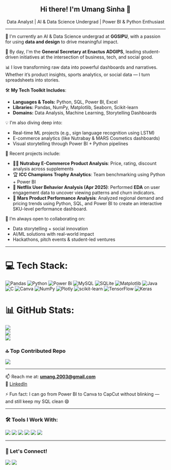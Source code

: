 <h2 align="center">Hi there! I'm Umang Sinha 👋</h2>
<p align="center">Data Analyst | AI & Data Science Undergrad | Power BI & Python Enthusiast</p>

---

🚀 I'm currently an AI & Data Science undergrad at **GGSIPU**, with a passion for using **data and design** to drive meaningful impact.

🎯 By day, I'm the **General Secretary at Enactus ADGIPS**, leading student-driven initiatives at the intersection of business, tech, and social good.

📊 I love transforming raw data into powerful dashboards and narratives. Whether it’s product insights, sports analytics, or social data — I turn spreadsheets into stories.

🛠️ **My Tech Toolkit Includes**:
- **Languages & Tools:** Python, SQL, Power BI, Excel  
- **Libraries:** Pandas, NumPy, Matplotlib, Seaborn, Scikit-learn  
- **Domains:** Data Analysis, Machine Learning, Storytelling Dashboards

💡 I'm also diving deep into:
- Real-time ML projects (e.g., sign language recognition using LSTM)
- E-commerce analytics (like Nutrabay & MARS Cosmetics dashboards)
- Visual storytelling through Power BI + Python pipelines

📌 Recent projects include:
- 🏋️‍♂️ **Nutrabay E-Commerce Product Analysis**: Price, rating, discount analysis across supplements  
- 🏆 **ICC Champions Trophy Analytics**: Team benchmarking using Python + Power BI  
- 🧼 **Netflix User Behavior Analysis (Apr 2025)**: Performed **EDA** on user engagement data to uncover viewing patterns and churn indicators.
- 💄 **Mars Product Performance Analysis**: Analyzed regional demand and pricing trends using Python, SQL, and Power BI to create an interactive SKU-level performance dashboard.

🤝 I’m always open to collaborating on:
- Data storytelling + social innovation  
- AI/ML solutions with real-world impact  
- Hackathons, pitch events & student-led ventures

---


# 💻 Tech Stack:
![Pandas](https://img.shields.io/badge/pandas-%23150458.svg?style=for-the-badge&logo=pandas&logoColor=white) ![Python](https://img.shields.io/badge/python-3670A0?style=for-the-badge&logo=python&logoColor=ffdd54) ![Power Bi](https://img.shields.io/badge/power_bi-F2C811?style=for-the-badge&logo=powerbi&logoColor=black) ![MySQL](https://img.shields.io/badge/mysql-4479A1.svg?style=for-the-badge&logo=mysql&logoColor=white) ![SQLite](https://img.shields.io/badge/sqlite-%2307405e.svg?style=for-the-badge&logo=sqlite&logoColor=white) ![Matplotlib](https://img.shields.io/badge/Matplotlib-%23ffffff.svg?style=for-the-badge&logo=Matplotlib&logoColor=black) ![Java](https://img.shields.io/badge/java-%23ED8B00.svg?style=for-the-badge&logo=openjdk&logoColor=white) ![C](https://img.shields.io/badge/c-%2300599C.svg?style=for-the-badge&logo=c&logoColor=white) ![Canva](https://img.shields.io/badge/Canva-%2300C4CC.svg?style=for-the-badge&logo=Canva&logoColor=white) ![NumPy](https://img.shields.io/badge/numpy-%23013243.svg?style=for-the-badge&logo=numpy&logoColor=white) ![Plotly](https://img.shields.io/badge/Plotly-%233F4F75.svg?style=for-the-badge&logo=plotly&logoColor=white) ![scikit-learn](https://img.shields.io/badge/scikit--learn-%23F7931E.svg?style=for-the-badge&logo=scikit-learn&logoColor=white) ![TensorFlow](https://img.shields.io/badge/TensorFlow-%23FF6F00.svg?style=for-the-badge&logo=TensorFlow&logoColor=white) ![Keras](https://img.shields.io/badge/Keras-%23D00000.svg?style=for-the-badge&logo=Keras&logoColor=white) 
# 📊 GitHub Stats:
![](https://github-readme-stats.vercel.app/api?username=Umangsinha-21&theme=highcontrast&hide_border=false&include_all_commits=false&count_private=false)<br/>
![](https://nirzak-streak-stats.vercel.app/?user=Umangsinha-21&theme=highcontrast&hide_border=false)<br/>
![](https://github-readme-stats.vercel.app/api/top-langs/?username=Umangsinha-21&theme=highcontrast&hide_border=false&include_all_commits=false&count_private=false&layout=compact)

### 🔝 Top Contributed Repo
![](https://github-contributor-stats.vercel.app/api?username=Umangsinha-21&limit=5&theme=tokyonight&combine_all_yearly_contributions=true)

---


📫 Reach me at: **umang.2003@gmail.com**  
🔗 [LinkedIn](https://www.linkedin.com/in/umang-sinha-2b1853241/) 

⚡ Fun fact: I can go from Power BI to Canva to CapCut without blinking — and still keep my SQL clean 😄

---

### 🛠️ Tools I Work With:
<p>
  <img src="https://img.shields.io/badge/Python-3776AB?style=flat&logo=python&logoColor=white"/>
  <img src="https://img.shields.io/badge/SQL-4479A1?style=flat&logo=postgresql&logoColor=white"/>
  <img src="https://img.shields.io/badge/PowerBI-F2C811?style=flat&logo=powerbi&logoColor=black"/>
  <img src="https://img.shields.io/badge/Excel-217346?style=flat&logo=microsoft-excel&logoColor=white"/>
  <img src="https://img.shields.io/badge/TensorFlow-FF6F00?style=flat&logo=tensorflow&logoColor=white"/>
  <img src="https://img.shields.io/badge/Canva-00C4CC?style=flat&logo=canva&logoColor=white"/>
</p>

---

### 🤝 Let's Connect!
<p>
  <a href="https://www.linkedin.com/in/umang-sinha-2b1853241/"><img src="https://img.shields.io/badge/LinkedIn-0077B5?style=flat&logo=linkedin&logoColor=white"/></a>
  <a href="mailto:umang.2003@gmail.com"><img src="https://img.shields.io/badge/Gmail-D14836?style=flat&logo=gmail&logoColor=white"/></a>
</p>

